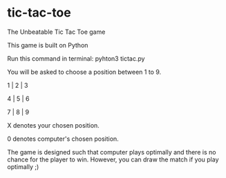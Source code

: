 # tic-tac-toe
The Unbeatable Tic Tac Toe game

This game is built on Python

Run this command in terminal:
pyhton3 tictac.py

You will be asked to choose a position between 1 to 9.

 1 | 2 | 3
 
 4 | 5 | 6
 
 7 | 8 | 9
 
 X denotes your chosen position.
 
 0 denotes computer's chosen position.
 
 
 The game is designed such that computer plays optimally and there is no chance for the player to win.
 However, you can draw the match if you play optimally ;)
